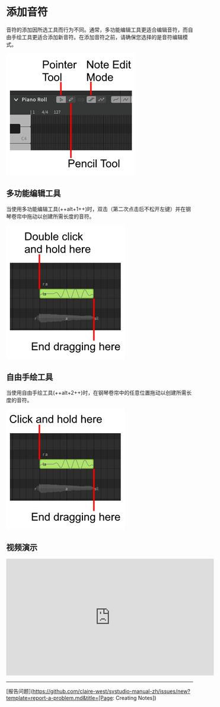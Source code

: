 # 添加音符

音符的添加因所选工具而行为不同。通常，多功能编辑工具更适合编辑音符，而自由手绘工具更适合添加新音符。在添加音符之前，请确保您选择的是音符编辑模式。

![钢琴卷帘工具](../img/quickstart/piano-roll-tools.png)

## 多功能编辑工具
当使用多功能编辑工具(++alt+1++)时，双击（第二次点击后不松开左键）并在钢琴卷帘中拖动以创建所需长度的音符。

![使用多功能编辑工具添加音符](../img/quickstart/add-note-pointer.png)

## 自由手绘工具

当使用自由手绘工具(++alt+2++)时，在钢琴卷帘中的任意位置拖动以创建所需长度的音符。

![使用自由手绘工具添加音符](../img/quickstart/add-note-pencil.png)

## 视频演示

<iframe width="560" height="315" src="https://www.youtube-nocookie.com/embed/_s1gITI3vbA" title="YouTube video player" frameborder="0" allowfullscreen></iframe>

---

[报告问题](https://github.com/claire-west/svstudio-manual-zh/issues/new?template=report-a-problem.md&title=[Page: Creating Notes])